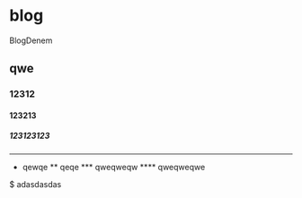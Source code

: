 # blog
BlogDenem
## qwe
### 12312
#### 123213
##### 123123123

*******
* qewqe
** qeqe
*** qweqweqw
**** qweqweqwe
 
 $ adasdasdas
